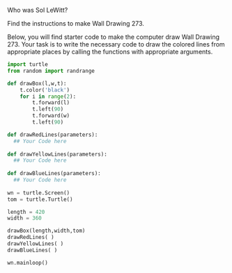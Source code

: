Who was Sol LeWitt?

Find the instructions to make Wall Drawing 273.

Below, you will find starter code to make the computer draw Wall Drawing 273.  Your task is to write the necessary code to
draw the colored lines from appropriate places by calling the functions with appropriate arguments.

```python
import turtle
from random import randrange

def drawBox(l,w,t):
    t.color('black')
    for i in range(2):
        t.forward(l)
        t.left(90)
        t.forward(w)
        t.left(90)

def drawRedLines(parameters):
  ## Your Code here
  
def drawYellowLines(parameters):
  ## Your Code here
  
def drawBlueLines(parameters):
  ## Your Code here
  
wn = turtle.Screen()
tom = turtle.Turtle()

length = 420
width = 360

drawBox(length,width,tom)
drawRedLines( )
drawYellowLines( )
drawBlueLines( )

wn.mainloop()
```
